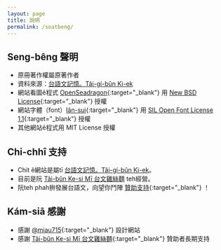 ```yaml
---
layout: page
title: 說明
permalink: /soatbeng/
---
```


## Seng-bêng 聲明

- 原冊著作權屬原著作者
- 資料來源：[台語文記憶。Tâi-gí-bûn Kì-ek](https://kiek.taigi.info/)
- 網站看圖ê程式 [OpenSeadragon](https://openseadragon.github.io/){:target="_blank"} 用 [New BSD License](https://openseadragon.github.io/license/){:target="_blank"} 授權
- 網站字體（font）[Iân-sui](https://github.com/ButTaiwan/iansui){:target="_blank"} 用 [SIL Open Font License 1.1](https://github.com/ButTaiwan/iansui#%E9%96%8B%E6%BA%90%E6%8E%88%E6%AC%8A%E8%A6%8F%E5%AE%9A){:target="_blank"} 授權
- 其他網站ê程式用 MIT License 授權

## Chi-chhî 支持

- Chit ê網站是屬tī [台語文記憶。Tâi-gí-bûn Kì-ek](https://kiek.taigi.info/)。
- 目前是阮 [Tâi-bûn Ke-si Mī 台文雞絲麵](https://linktr.ee/taibunkesimi) teh經營。
- 阮teh phah拚發展台語文，向望你鬥陣 [贊助支持](https://linktr.ee/taibunkesimi){:target="_blank"} ！

## Kám-siā 感謝

- 感謝 [@miau715](https://github.com/miau715){:target="_blank"} 設計網站
- 感謝 [Tâi-bûn Ke-si Mī 台文雞絲麵](https://linktr.ee/taibunkesimi){:target="_blank"} 贊助者長期支持
